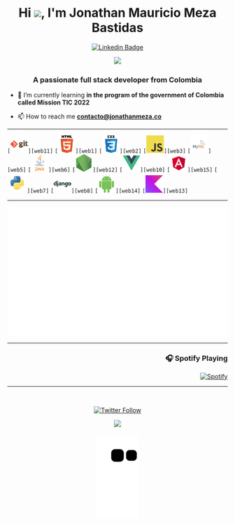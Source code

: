 <div align="center">

 <h1 align="center">Hi <img src="https://media.giphy.com/media/hvRJCLFzcasrR4ia7z/giphy.gif" width="25px">, I'm Jonathan Mauricio Meza Bastidas</h1>

[![Linkedin Badge](https://img.shields.io/badge/-Jonathan%20Mauricio%20Meza%20Bastidas-blue?style=social&logo=Linkedin&logoColor=blue&link=https://www.linkedin.com/in/jonma0107/)](https://www.linkedin.com/in/jonma0107/)

</div>
 
<div align="center">

<!--[![gigi272f83c486ded621.gif](https://s9.gifyu.com/images/gigi272f83c486ded621.gif)](http://www.jonathanmeza.com/)-->
[<img src="https://s9.gifyu.com/images/gigi272f83c486ded621.gif">][website] 
 
</div>  

<h3 align="center">A passionate full stack developer from Colombia</h3>

- 🌱 I’m currently learning **in the program of the government of Colombia called Mission TIC 2022**

- 📫 How to reach me **contacto@jonathanmeza.co**

[web1]: https://www.w3schools.com/html/default.asp
[web2]: https://www.w3schools.com/css/default.asp
[web3]: https://www.w3schools.com/js/default.asp
[web4]: https://www.w3schools.com/sql/default.asp
[web5]: https://www.w3schools.com/mysql/default.asp
[web6]: https://www.w3schools.com/java/default.asp
[web7]: https://www.w3schools.com/python/default.asp
[web8]: https://docs.djangoproject.com/en/3.2/
[web9]: https://www.w3schools.com/git/default.asp
[web10]: https://vuejs.org/
[web11]: https://www.w3schools.com/git/
[web12]: https://www.w3schools.com/nodejs/
[web13]: https://www.w3schools.com/kotlin/index.php
[web14]: https://developer.android.com/docs?hl=es-419
[web15]: https://www.w3schools.com/angular/default.asp
[website]: http://jonathanmeza.co/

---

<!--<code><img align="left" height="40" src="https://raw.githubusercontent.com/github/explore/80688e429a7d4ef2fca1e82350fe8e3517d3494d/topics/sql/sql.png" /></code>-->
<div>
<code>[<img alt="Git" height="40" src="https://raw.githubusercontent.com/github/explore/80688e429a7d4ef2fca1e82350fe8e3517d3494d/topics/git/git.png">][web11]</code>
<code>[<img alt="HTML" height="40" src="https://raw.githubusercontent.com/github/explore/80688e429a7d4ef2fca1e82350fe8e3517d3494d/topics/html/html.png">][web1]</code>
<code>[<img alt="CSS" height="40" src="https://raw.githubusercontent.com/github/explore/80688e429a7d4ef2fca1e82350fe8e3517d3494d/topics/css/css.png">][web2]</code>
<code>[<img alt="JavaScript" height="40" src="https://raw.githubusercontent.com/github/explore/80688e429a7d4ef2fca1e82350fe8e3517d3494d/topics/javascript/javascript.png">][web3]</code>
<code>[<img alt="MySQL" height="40" src="https://raw.githubusercontent.com/github/explore/80688e429a7d4ef2fca1e82350fe8e3517d3494d/topics/mysql/mysql.png">][web5]</code>
<code>[<img alt="Java" height="40" src="https://raw.githubusercontent.com/github/explore/80688e429a7d4ef2fca1e82350fe8e3517d3494d/topics/java/java.png">][web6]</code>
<code>[<img alt="Node.js" height="40" src="https://raw.githubusercontent.com/github/explore/80688e429a7d4ef2fca1e82350fe8e3517d3494d/topics/nodejs/nodejs.png">][web12]</code>
<code>[<img alt="Vue" height="40" src="https://raw.githubusercontent.com/github/explore/80688e429a7d4ef2fca1e82350fe8e3517d3494d/topics/vue/vue.png">][web10]</code>
<code>[<img alt="Angular" height="40" src="https://raw.githubusercontent.com/github/explore/80688e429a7d4ef2fca1e82350fe8e3517d3494d/topics/angular/angular.png">][web15]</code>
<code>[<img alt="Python" height="45" src="https://raw.githubusercontent.com/github/explore/80688e429a7d4ef2fca1e82350fe8e3517d3494d/topics/python/python.png">][web7]</code>
<code>[<img alt="Django" height="40" src="https://raw.githubusercontent.com/github/explore/80688e429a7d4ef2fca1e82350fe8e3517d3494d/topics/django/django.png">][web8]</code>
<code>[<img alt="Android" height="40" src="https://raw.githubusercontent.com/github/explore/80688e429a7d4ef2fca1e82350fe8e3517d3494d/topics/android/android.png">][web14]</code>
<code>[<img alt="Kotlin" height="40" src="https://raw.githubusercontent.com/github/explore/80688e429a7d4ef2fca1e82350fe8e3517d3494d/topics/kotlin/kotlin.png">][web13]</code>
</div> 
<!--<br>-->
 
---

<!--
[<img align="left" alt="React" width="26px" src="https://raw.githubusercontent.com/github/explore/80688e429a7d4ef2fca1e82350fe8e3517d3494d/topics/react/react.png" />]
[<img align="left" alt="Vue" width="26px" src="https://raw.githubusercontent.com/github/explore/80688e429a7d4ef2fca1e82350fe8e3517d3494d/topics/angular/angular.png" />]
[<img align="left" alt="Node.js" width="26px" src="https://raw.githubusercontent.com/github/explore/80688e429a7d4ef2fca1e82350fe8e3517d3494d/topics/nodejs/nodejs.png" />]-->

<!--<h3 align="left">Languages and Tools:</h3>
<p align="left"> <a href="https://www.w3schools.com/css/" target="_blank"> <img src="https://raw.githubusercontent.com/devicons/devicon/master/icons/css3/css3-original-wordmark.svg" alt="css3" width="40" height="40"/> </a> <a href="https://www.w3.org/html/" target="_blank"> <img src="https://raw.githubusercontent.com/devicons/devicon/master/icons/html5/html5-original-wordmark.svg" alt="html5" width="40" height="40"/> </a> <a href="https://developer.mozilla.org/en-US/docs/Web/JavaScript" target="_blank"> <img src="https://raw.githubusercontent.com/devicons/devicon/master/icons/javascript/javascript-original.svg" alt="javascript" width="40" height="40"/> </a> <a href="https://www.python.org" target="_blank"> <img src="https://raw.githubusercontent.com/devicons/devicon/master/icons/python/python-original.svg" alt="python" width="40" height="40"/> </a> </p>-->
<!--<p align="left">-->
  
  <!--<img src="https://github-readme-stats.vercel.app/api/top-langs/?username=jonma0107&layout=compact&hide=javascript" width="350">-->
  <!--<img src="https://github-readme-stats.vercel.app/api/top-langs/?username=jonma0107">-->
  <!--<img src="https://github-readme-stats.vercel.app/api/top-langs/?username=jonma0107&layout=compact">-->
  ![Most Used Languages](https://raw.githubusercontent.com/jonma0107/github-stats-transparent/output/generated/languages.svg)

<!--</p>-->

---

<!--

<img src="https://github-readme-stats.vercel.app/api/top-langs/?username=jonma0107&layout=compact&hide=javascript" width="350">
**jonma0107/jonma0107** is a ✨ _special_ ✨ repository because its `README.md` (this file) appears on your GitHub profile.

Here are some ideas to get you started:

- 🔭 I’m currently working on ...
- 🌱 I’m currently learning ...
- 👯 I’m looking to collaborate on ...
- 🤔 I’m looking for help with ...
- 💬 Ask me about ...
- 📫 How to reach me: ...
- 😄 Pronouns: ...
- ⚡ Fun fact: ...
-->

<!--<br>-->
<!-- SPOTIFY -->
<div align="right">
 
### 🎧 Spotify Playing
 
[![Spotify](https://spotify-now-playing-lime-kappa.vercel.app/api/spotify)](https://open.spotify.com/playlist/6VCSsLwDYPxoUMJ0AIVzNn)
 
</div>

---

<br>

<div align="center">
  
[![Twitter Follow](https://img.shields.io/twitter/follow/jonathanmezatw?color=%231DA1F2&label=%40jonathanmezatw&logo=twitter&style=for-the-badge)](https://twitter.com/jonathanmezatw)

</div> 

<div align="center">
 
![](https://visitor-badge.glitch.me/badge?page_id=jonma0107.jonma0107)
 
![github contribution grid snake animation](https://raw.githubusercontent.com/jonma0107/jonma0107/output/github-contribution-grid-snake.svg) 

</div>  





